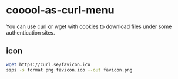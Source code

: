 # cooool-as-curl-menu

You can use curl or wget with cookies to download files under some authentication sites.

## icon

``` bash
wget https://curl.se/favicon.ico
sips -s format png favicon.ico --out favicon.png
```
